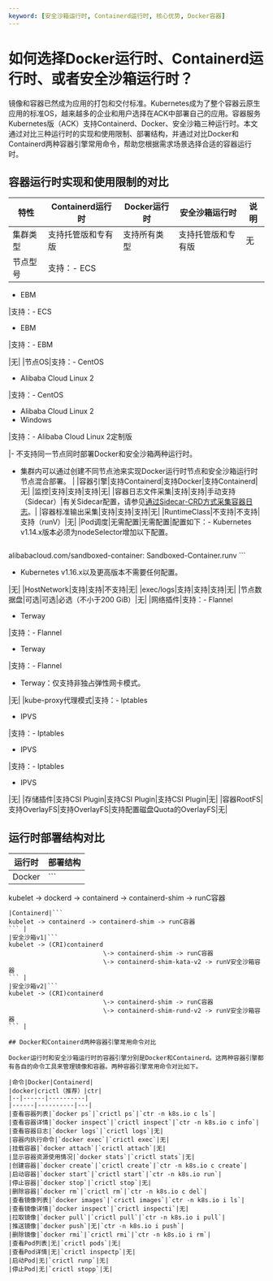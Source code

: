 ```yaml
---
keyword: [安全沙箱运行时, Containerd运行时, 核心优势, Docker容器]
---
```


# 如何选择Docker运行时、Containerd运行时、或者安全沙箱运行时？

镜像和容器已然成为应用的打包和交付标准。Kubernetes成为了整个容器云原生应用的标准OS，越来越多的企业和用户选择在ACK中部署自己的应用。容器服务Kubernetes版（ACK）支持Containerd、Docker、安全沙箱三种运行时。本文通过对比三种运行时的实现和使用限制、部署结构，并通过对比Docker和Containerd两种容器引擎常用命令，帮助您根据需求场景选择合适的容器运行时。

## 容器运行时实现和使用限制的对比

|特性|Containerd运行时|Docker运行时|安全沙箱运行时|说明|
|--|-------------|---------|-------|--|
|集群类型|支持托管版和专有版|支持所有类型|支持托管版和专有版|无|
|节点型号|支持：-   ECS
-   EBM

|支持：-   ECS
-   EBM

|支持：-   EBM

|无|
|节点OS|支持：-   CentOS
-   Alibaba Cloud Linux 2

|支持：-   CentOS
-   Alibaba Cloud Linux 2
-   Windows

|支持：-   Alibaba Cloud Linux 2定制版

|-   不支持同一节点同时部署Docker和安全沙箱两种运行时。
-   集群内可以通过创建不同节点池来实现Docker运行时节点和安全沙箱运行时节点混合部署。 |
|容器引擎|支持Containerd|支持Docker|支持Containerd|无|
|监控|支持|支持|支持|无|
|容器日志文件采集|支持|支持|手动支持（Sidecar）|有关Sidecar配置，请参见[通过Sidecar-CRD方式采集容器日志](/intl.zh-CN/数据采集/Logtail采集/采集容器日志/通过Sidecar-CRD方式采集容器日志.md)。|
|容器标准输出采集|支持|支持|支持|无|
|RuntimeClass|不支持|不支持|支持（runV）|无|
|Pod调度|无需配置|无需配置|配置如下：-   Kubernetes v1.14.x版本必须为nodeSelector增加以下配置。

    ```
alibabacloud.com/sandboxed-container: Sandboxed-Container.runv
    ```

-   Kubernetes v1.16.x以及更高版本不需要任何配置。

|无|
|HostNetwork|支持|支持|不支持|无|
|exec/logs|支持|支持|支持|无|
|节点数据盘|可选|可选|必选（不小于200 GiB）|无|
|网络插件|支持：-   Flannel
-   Terway

|支持：-   Flannel
-   Terway

|支持：-   Flannel
-   Terway：仅支持非独占弹性网卡模式。

|无|
|kube-proxy代理模式|支持：-   Iptables
-   IPVS

|支持：-   Iptables
-   IPVS

|支持：-   Iptables
-   IPVS

|无|
|存储插件|支持CSI Plugin|支持CSI Plugin|支持CSI Plugin|无|
|容器RootFS|支持OverlayFS|支持OverlayFS|支持配置磁盘Quota的OverlayFS|无|

## 运行时部署结构对比

|运行时|部署结构|
|---|----|
|Docker|```
kubelet -> dockerd -> containerd -> containerd-shim -> runC容器
``` |
|Containerd|```
kubelet -> containerd -> containerd-shim -> runC容器
``` |
|安全沙箱v1|```
kubelet -> (CRI)containerd
                          \-> containerd-shim -> runC容器
                          \-> containerd-shim-kata-v2 -> runV安全沙箱容器
``` |
|安全沙箱v2|```
kubelet -> (CRI)containerd
                          \-> containerd-shim -> runC容器
                          \-> containerd-shim-rund-v2 -> runV安全沙箱容器
``` |

## Docker和Containerd两种容器引擎常用命令对比

Docker运行时和安全沙箱运行时的容器引擎分别是Docker和Containerd。这两种容器引擎都有各自的命令工具来管理镜像和容器。两种容器引擎常用命令对比如下。

|命令|Docker|Containerd|
|docker|crictl（推荐）|ctr|
|--|------|----------|
|------|----------|---|
|查看容器列表|`docker ps`|`crictl ps`|`ctr -n k8s.io c ls`|
|查看容器详情|`docker inspect`|`crictl inspect`|`ctr -n k8s.io c info`|
|查看容器日志|`docker logs`|`crictl logs`|无|
|容器内执行命令|`docker exec`|`crictl exec`|无|
|挂载容器|`docker attach`|`crictl attach`|无|
|显示容器资源使用情况|`docker stats`|`crictl stats`|无|
|创建容器|`docker create`|`crictl create`|`ctr -n k8s.io c create`|
|启动容器|`docker start`|`crictl start`|`ctr -n k8s.io run`|
|停止容器|`docker stop`|`crictl stop`|无|
|删除容器|`docker rm`|`crictl rm`|`ctr -n k8s.io c del`|
|查看镜像列表|`docker images`|`crictl images`|`ctr -n k8s.io i ls`|
|查看镜像详情|`docker inspect`|`crictl inspecti`|无|
|拉取镜像|`docker pull`|`crictl pull`|`ctr -n k8s.io i pull`|
|推送镜像|`docker push`|无|`ctr -n k8s.io i push`|
|删除镜像|`docker rmi`|`crictl rmi`|`ctr -n k8s.io i rm`|
|查看Pod列表|无|`crictl pods`|无|
|查看Pod详情|无|`crictl inspectp`|无|
|启动Pod|无|`crictl runp`|无|
|停止Pod|无|`crictl stopp`|无|

